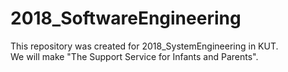 # 2018_SoftwareEngineering
This repository was created for 2018_SystemEngineering in KUT.  
We will make "The Support Service for Infants and Parents".
